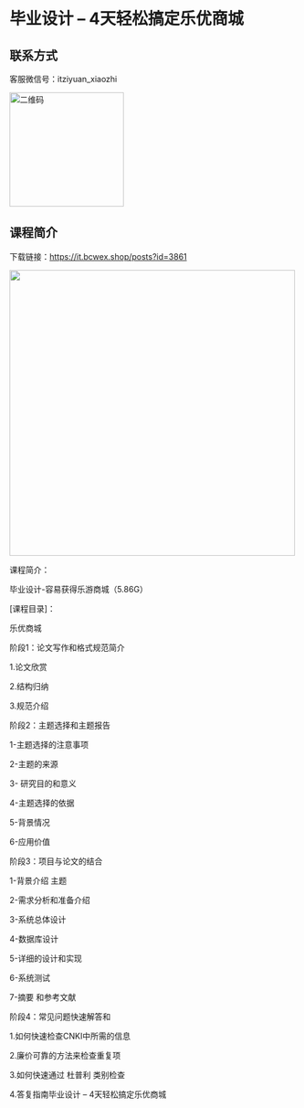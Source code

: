# 毕业设计 &#8211; 4天轻松搞定乐优商城

## 联系方式

客服微信号：itziyuan_xiaozhi

<img src="https://ziyuanyun.oss-cn-guangzhou.aliyuncs.com/common/20240614073449/666b82192834a.jpg" width="200" height="200" alt="二维码">

## 课程简介

下载链接：https://it.bcwex.shop/posts?id=3861

<img src="https://ziyuanyun.oss-cn-guangzhou.aliyuncs.com/yun/20240515185359/6644944761814.jpg" width="500" alt="">

  课程简介：

 毕业设计-容易获得乐游商城（5.86G）

 [课程目录]：

 乐优商城



 阶段1：论文写作和格式规范简介

 1.论文欣赏

 2.结构归纳

 3.规范介绍

 阶段2：主题选择和主题报告

 1-主题选择的注意事项

 2-主题的来源

 3- 研究目的和意义

 4-主题选择的依据

 5-背景情况

 6-应用价值

 阶段3：项目与论文的结合

 1-背景介绍 主题

 2-需求分析和准备介绍

 3-系统总体设计

 4-数据库设计

 5-详细的设计和实现

 6-系统测试

 7-摘要 和参考文献

 阶段4：常见问题快速解答和

 1.如何快速检查CNKI中所需的信息

 2.廉价可靠的方法来检查重复项

 3.如何快速通过 杜普利 类别检查

 4.答复指南毕业设计 &#8211; 4天轻松搞定乐优商城

  